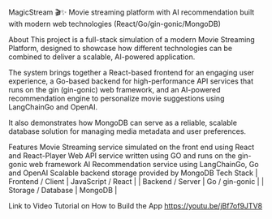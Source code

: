 MagicStream 🎬✨
Movie streaming platform with AI recommendation built with modern web technologies (React/Go/gin-gonic/MongoDB)

About
This project is a full-stack simulation of a modern Movie Streaming Platform, designed to showcase how different technologies can be combined to deliver a scalable, AI-powered application.

The system brings together a React-based frontend for an engaging user experience, a Go-based backend for high-performance API services that runs on the gin (gin-gonic) web framework, and an AI-powered recommendation engine to personalize movie suggestions using LangChainGo and OpenAI.

It also demonstrates how MongoDB can serve as a reliable, scalable database solution for managing media metadata and user preferences.

Features
Movie Streaming service simulated on the front end using React and React-Player
Web API service written using GO and runs on the gin-gonic web framework
AI Recommendation service using LangChainGo, Go and OpenAI
Scalable backend storage provided by MongoDB
Tech Stack
| Frontend / Client | JavaScript / React | | Backend / Server | Go / gin-gonic | | Storage / Database | MongoDB |

Link to Video Tutorial on How to Build the App
https://youtu.be/jBf7of9JTV8
